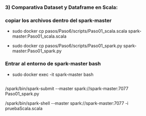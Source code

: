 ### 3) Comparativa Dataset y Dataframe en Scala:

### copiar los archivos dentro del spark-master

- sudo docker cp pasos/Paso6/scripts/Paso01_scala.scala spark-master:Paso01_scala.scala

- sudo docker cp pasos/Paso6/scripts/Paso01_spark.py spark-master:Paso01_spark.py

### Entrar al entorno de spark-master bash

- sudo docker exec -it spark-master bash


## 
/spark/bin/spark-submit --master spark://spark-master:7077 Paso01_spark.py

/spark/bin/spark-shell --master spark://spark-master:7077 -i pruebaScala.scala

